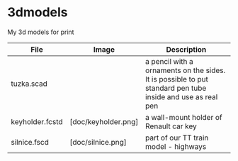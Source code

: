 # 3dmodels
My 3d models for print

| File | Image | Description |
|------|-------|-------------|
|tuzka.scad| | a pencil with a ornaments on the sides. It is possible to put standard pen tube inside and use as real pen |
|keyholder.fcstd| [doc/keyholder.png] | a wall-mount holder of Renault car key |
|silnice.fscd| [doc/silnice.png] | part of our TT train model - highways |
